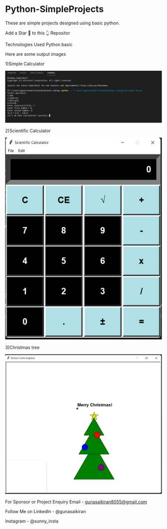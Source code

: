 # Python-SimpleProjects
These are simple projects designed using basic python.

Add a Star 🌟 to this 👆 Repositor

Technologies Used
Python basic

Here are some output images

<p align="center">
  <p>1)Simple Calculator</p>
  <img src="https://github.com/Gunasaikiran/Python-SimpleProjects/blob/main/calculator%20output%20.2.png" >
  <p>2)Scientific Calculator</p>
  <img src="https://github.com/Gunasaikiran/Python-SimpleProjects/blob/main/calculator%20output.png" >
  <p>3)Christmas tree</p>
  <img src="https://github.com/Gunasaikiran/Python-SimpleProjects/blob/main/tree%20output.png">
  
  
</p>


For Sponsor or Project Enquiry
Email - gunasaikiran8055@gmail.com

Follow Me on
LinkedIn - @gunasaikiran

Instagram - @sunny_insta
